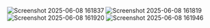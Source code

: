 ![Screenshot 2025-06-08 161837](https://github.com/user-attachments/assets/1664c28e-aafe-4719-9e77-a66a389d6f88)
![Screenshot 2025-06-08 161819](https://github.com/user-attachments/assets/ae9d2c1c-d424-401c-a3cd-90090e777946)
![Screenshot 2025-06-08 161920](https://github.com/user-attachments/assets/d1dd3b22-d9d2-45ae-8093-5ff5d505e0ce)
![Screenshot 2025-06-08 161946](https://github.com/user-attachments/assets/cf7a6453-57f8-44f6-9167-0c5d0a578dc2)

